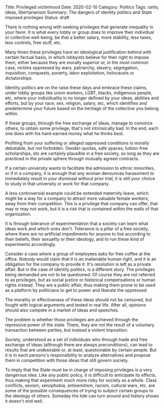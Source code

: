 Title: Privileged victimhood
Date: 2020-02-10
Category: Politics
Tags: rants, ideas, libertarianism
Summary: The dangers of identity politics and State imposed privileges 
Status: draft

There is nothing wrong with seeking privileges that generate inequality in your favor. It is what every lobby or group does to improve their individual or collective well-being, be that a better salary, more stability, less taxes, less controls, free stuff, etc.

Many times these privileges have an ideological justification behind with certain factual basis, in which lobbyists believe for their right to impose them, either because they are morally superior or, in the most common case, victims oppressed by wars, patriarchy, slavery, segregation, inquisition, conquests, poverty, labor exploitation, holocausts or dictatorships.

Identity politics are on the raise these days and embrace these claims, under lobby groups like union workers, LGBT, blacks, indigenous people, etc, where your individuality is no longer defined by your ideas, abilities and efforts, but by your race, sex, religion, salary, etc, which identifies and predetermine your future based on the heritage of the collective you belong within.

If these groups, through the free exchange of ideas, manage to convince others, to obtain some privilege, that's not intrinsically bad. In the end, each one does with his hard-earned money what he thinks best.

Profiting from your suffering or alleged oppressed conditions is morally debatable, but not forbidden. Gender-quotas, safe spaces, tuition-free scholarships, etc are certainly plausible in a free society, so long as they are practiced in the private sphere through mutually agreed contracts.

If a certain university wants to facilitate the admission to ethnic minorities, or if in a company, it is enough that any woman denounces harassment to immediately result in your dismissal without prior trial, it is still your choice to study in that university or work for that company.

A less controversial example could be extended maternity leave, which might be a way for a company to attract more valuable female workers, away from their competition. This is a privilege that company can offer, that may or may not work, but it is a risk that is contained within the walls of that organization.

It is through tolerance of experimentation that a society can learn what ideas work and which ones don't. Tolerance is a pillar of a free society, where there are no artificial impediments for anyone to live according to their beliefs, their sexuality or their ideology, and to run these kind of experiments accordingly.

Consider a case where a group of employees asks for free coffee at the office. Nobody would claim that it is an inalienable human right, and it is an obligation for the company to provide it. It's resolution is left as a private affair. But in the case of identity politics, is a different story. The privileges being demanded are not to be questioned. Of course they are not referred to as privileges, but as social justice or historical compensations or human rights instead. They are a public affair, thus making them prone to be used as a platform by politicians to get to power and liberate the oppressed.

The morality or effectiveness of these ideas should not be censored, but fought with logical arguments and tested in real life. After all, opinions should also compete in a market of ideas and speeches.

The problem is whether those privileges are achieved through the repressive power of the state. There, they are not the result of a voluntary transaction between parties, but instead a violent imposition.

Society, understood as a set of individuals who through trade and free exchange of ideas (although there are always preconditions), can lead to results that are undesirable or, at least, questionable by certain people. But it is in each persons's responsibility to analyze alternatives and propose them in competition with those ideas that still govern society.

To imply that the State must be in charge of imposing privileges is a very dangerous idea. Like any public policy, it is difficult to anticipate its effects, thus making that experiment much more risky for society as a whole. Class conflicts, sexism, xenophobia, antisemitism, racism, cultural wars, etc. are some of the possible consequences of trying to subject certain groups to the ideology of others. Someday the tide can turn around and history shows it doesn't end well.